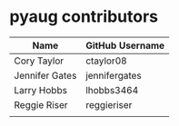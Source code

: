 # pyaug contributors

| Name                      | GitHub Username            |
|---------------------------|----------------------------|
| Cory Taylor               | ctaylor08                  |
| Jennifer Gates            | jennifergates              |
| Larry Hobbs               | lhobbs3464                 |
| Reggie Riser              | reggieriser                |
|                           |                            |
